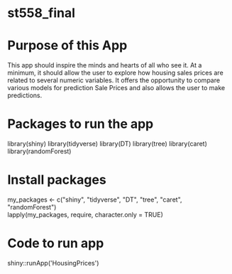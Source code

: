# st558_final

# Purpose of this App

This app should inspire the minds and hearts of all who see it. At a minimum, it should allow the user to explore how housing sales prices are related to several numeric variables. It offers the opportunity to compare various models for prediction Sale Prices and also allows the user to make predictions.

# Packages to run the app

library(shiny)
library(tidyverse)
library(DT)
library(tree)
library(caret)
library(randomForest)

# Install packages

my_packages <- c("shiny", "tidyverse", "DT", "tree", "caret", "randomForest")  
lapply(my_packages, require, character.only = TRUE) 

# Code to run app

shiny::runApp('HousingPrices')